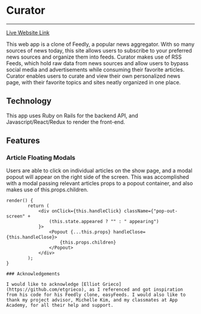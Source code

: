 # Curator

-----------
[Live Website Link](https://curator-1.herokuapp.com/#/)

This web app is a clone of Feedly, a popular news aggregator. With so many sources of news today, this site allows users to subscribe to your preferred news sources and organize them into feeds. Curator makes use of RSS Feeds, which hold raw data from news sources and allow users to bypass social media and advertisements while consuming their favorite articles. Curator enables users to curate and view their own personalized news page, with their favorite topics and sites neatly organized in one place. 

## Technology

This app uses Ruby on Rails for the backend API, and Javascript/React/Redux to render the front-end. 

## Features

### Article Floating Modals

Users are able to click on individual articles on the show page, and a modal popout will appear on the right side of the screen. This was accomplished with a modal passing relevant articles props to a popout container, and also makes use of this.props.children.

```
render() {
        return (
            <div onClick={this.handleClick} className={"pop-out-screen" +
                (this.state.appeared ? "" : " appearing")
            }>
                <Popout {...this.props} handleClose={this.handleClose}>
                    {this.props.children}
                </Popout>
            </div>
        );
}

### Acknowledgements

I would like to acknowledge [Elliot Grieco](https://github.com/etgrieco), as I referenced and got inspiration from his code for his Feedly clone, easyFeeds. I would also like to thank my project advisor, Michelle Kim, and my classmates at App Academy, for all their help and support. 

